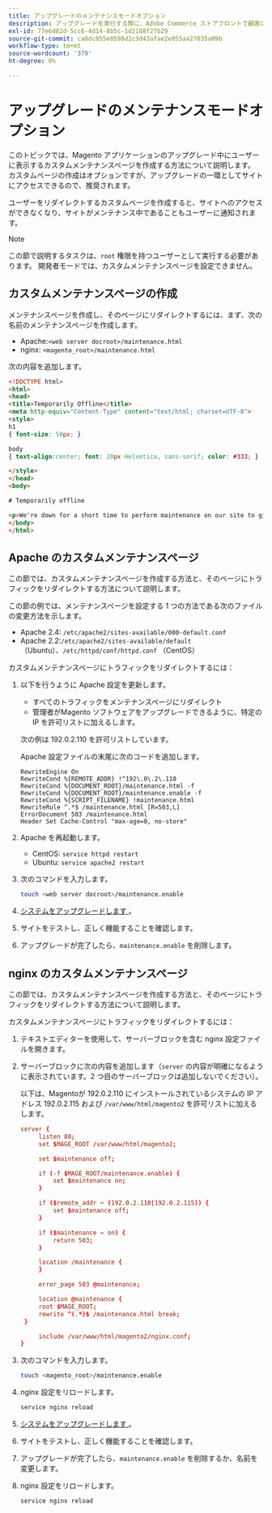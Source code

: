 ```yaml
---
title: アップグレードのメンテナンスモードオプション
description: アップグレードを実行する際に、Adobe Commerce ストアフロントで顧客に表示されるカスタムメンテナンスモードページを作成します。
exl-id: 77e6d82d-5cc6-4d14-8b5c-1d2108f27b29
source-git-commit: ca8dc855e0598d2c3d43afae2e055aa27035a09b
workflow-type: tm+mt
source-wordcount: '379'
ht-degree: 0%

---
```


# アップグレードのメンテナンスモードオプション

このトピックでは、Magento アプリケーションのアップグレード中にユーザーに表示するカスタムメンテナンスページを作成する方法について説明します。 カスタムページの作成はオプションですが、アップグレードの一環としてサイトにアクセスできるので、推奨されます。

ユーザーをリダイレクトするカスタムページを作成すると、サイトへのアクセスができなくなり、サイトがメンテナンス中であることもユーザーに通知されます。

>[!NOTE]
>
>この節で説明するタスクは、`root` 権限を持つユーザーとして実行する必要があります。 開発者モードでは、カスタムメンテナンスページを設定できません。

## カスタムメンテナンスページの作成

メンテナンスページを作成し、そのページにリダイレクトするには、まず、次の名前のメンテナンスページを作成します。

- Apache:`<web server docroot>/maintenance.html`
- nginx: `<magento_root>/maintenance.html`

次の内容を追加します。

```html
<!DOCTYPE html>
<html>
<head>
<title>Temporarily Offline</title>
<meta http-equiv="Content-Type" content="text/html; charset=UTF-8">
<style>
h1
{ font-size: 50px; }

body
{ text-align:center; font: 20px Helvetica, sans-serif; color: #333; }

</style>
</head>
<body>

# Temporarily offline

<p>We're down for a short time to perform maintenance on our site to give you the best possible experience. Check back soon!</p>
</body>
</html>
```

## Apache のカスタムメンテナンスページ

この節では、カスタムメンテナンスページを作成する方法と、そのページにトラフィックをリダイレクトする方法について説明します。

この節の例では、メンテナンスページを設定する 1 つの方法である次のファイルの変更方法を示します。

- Apache 2.4: `/etc/apache2/sites-available/000-default.conf`
- Apache 2.2:`/etc/apache2/sites-available/default` （Ubuntu）、`/etc/httpd/conf/httpd.conf` （CentOS）

カスタムメンテナンスページにトラフィックをリダイレクトするには：

1. 以下を行うように Apache 設定を更新します。

   - すべてのトラフィックをメンテナンスページにリダイレクト
   - 管理者がMagento ソフトウェアをアップグレードできるように、特定の IP を許可リストに加えるします。

   次の例は 192.0.2.110 を許可リストしています。

   Apache 設定ファイルの末尾に次のコードを追加します。

   ```
   RewriteEngine On
   RewriteCond %{REMOTE_ADDR} !^192\.0\.2\.110
   RewriteCond %{DOCUMENT_ROOT}/maintenance.html -f
   RewriteCond %{DOCUMENT_ROOT}/maintenance.enable -f
   RewriteCond %{SCRIPT_FILENAME} !maintenance.html
   RewriteRule ^.*$ /maintenance.html [R=503,L]
   ErrorDocument 503 /maintenance.html
   Header Set Cache-Control "max-age=0, no-store"
   ```

1. Apache を再起動します。

   - CentOS: `service httpd restart`
   - Ubuntu: `service apache2 restart`

1. 次のコマンドを入力します。

   ```bash
   touch <web server docroot>/maintenance.enable
   ```

1. [ システムをアップグレードします ](../implementation/perform-upgrade.md)。
1. サイトをテストし、正しく機能することを確認します。
1. アップグレードが完了したら、`maintenance.enable` を削除します。

## nginx のカスタムメンテナンスページ

この節では、カスタムメンテナンスページを作成する方法と、そのページにトラフィックをリダイレクトする方法について説明します。

カスタムメンテナンスページにトラフィックをリダイレクトするには：

1. テキストエディターを使用して、サーバーブロックを含む nginx 設定ファイルを開きます。
1. サーバーブロックに次の内容を追加します（`server` の内容が明確になるように表示されています。2 つ目のサーバーブロックは追加しないでください）。

   以下は、Magentoが 192.0.2.110 にインストールされているシステムの IP アドレス 192.0.2.115 および `/var/www/html/magento2` を許可リストに加えるします。

   ```conf
   server {
        listen 80;
        set $MAGE_ROOT /var/www/html/magento2;
   
        set $maintenance off;
   
        if (-f $MAGE_ROOT/maintenance.enable) {
            set $maintenance on;
        }
   
        if ($remote_addr ~ (192.0.2.110|192.0.2.115)) {
            set $maintenance off;
        }
   
        if ($maintenance = on) {
            return 503;
        }
   
        location /maintenance {
        }
   
        error_page 503 @maintenance;
   
        location @maintenance {
        root $MAGE_ROOT;
        rewrite ^(.*)$ /maintenance.html break;
    }
   
        include /var/www/html/magento2/nginx.conf;
   }
   ```

1. 次のコマンドを入力します。

   ```bash
   touch <magento_root>/maintenance.enable
   ```

1. nginx 設定をリロードします。

   ```bash
   service nginx reload
   ```

1. [ システムをアップグレードします ](../implementation/perform-upgrade.md)。
1. サイトをテストし、正しく機能することを確認します。
1. アップグレードが完了したら、`maintenance.enable` を削除するか、名前を変更します。
1. nginx 設定をリロードします。

   ```bash
   service nginx reload
   ```
